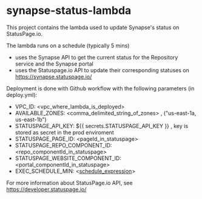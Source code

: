 # synapse-status-lambda
This project contains the lambda used to update Synapse's status on StatusPage.io.

The lambda runs on a schedule (typically 5 mins)
- uses the Synapse API to get the current status for the Repository service and the Synapse portal
- uses the Statuspage.io API to update their corresponding statuses on https://synapse.statuspage.io/

Deployment is done with Github workflow with the following parameters (in deploy.yml):
- VPC_ID: <vpc_where_lambda_is_deployed>
- AVAILABLE_ZONES: <comma_delimited_string_of_zones> , ("us-east-1a, us-east-1b")
- STATUSPAGE_API_KEY: ${{ secrets.STATUSPAGE_API_KEY }} , key is stored as secret in the prod enviroment
- STATUSPAGE_PAGE_ID: <pageId_in_statuspage>
- STATUSPAGE_REPO_COMPONENT_ID: <repo_componentId_in_statuspage>
- STATUSPAGE_WEBSITE_COMPONENT_ID: <portal_componentId_in_statuspage>
- EXEC_SCHEDULE_MIN: <[schedule_expression](https://docs.aws.amazon.com/eventbridge/latest/userguide/eb-scheduled-rule-pattern.html)>

For more information about StatusPage.io API, see https://developer.statuspage.io/